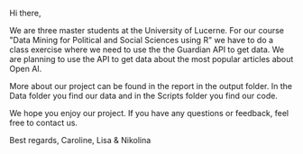 Hi there,

We are three master students at the University of Lucerne. For our course "Data Mining for Political and Social Sciences using R" we have to do a class exercise where we need to use the the Guardian API to get data. We are planning to use the API to get data about the most popular articles about Open AI. 

More about our project can be found in the report in the output folder. 
In the Data folder you find our data and in the Scripts folder you find our code.

We hope you enjoy our project. If you have any questions or feedback, feel free to contact us.

Best regards,
Caroline, Lisa & Nikolina